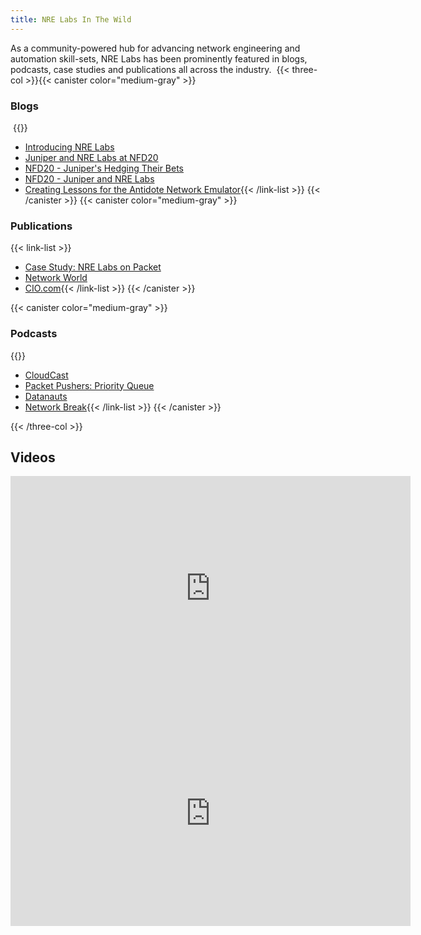 ```yaml
---
title: NRE Labs In The Wild
---
```

As a community-powered hub for advancing network engineering and automation skill-sets, NRE Labs has been prominently featured in blogs, podcasts, case studies and publications all across the industry.
﻿
{{< three-col >}}{{< canister color="medium-gray" >}}
### Blogs
﻿
{{<link-list>}}

* [Introducing NRE Labs](https://forums.juniper.net/t5/Enterprise-Cloud-and/Introducing-NRE-Labs/ba-p/381850)
* [Juniper and NRE Labs at NFD20](https://www.bytesofcloud.net/2019/03/juniper-nrelabs-nfd20/)
* [NFD20 - Juniper's Hedging Their Bets](https://wirelessnick.com/2019/02/20/network-field-day-20-recap-junipers-hedging-their-bets/)
* [NFD20 - Juniper and NRE Labs](https://gingmar.wordpress.com/2019/02/16/juniper-nre-lab/)
* [Creating Lessons for the Antidote Network Emulator](http://www.brianlinkletter.com/create-lab-lessons-for-the-nre-labs-antidote-network-emulator/){{< /link-list >}}
  {{< /canister >}}
{{< canister color="medium-gray" >}}﻿
### Publications

{{< link-list >}}

* [Case Study: NRE Labs on Packet](https://www.packet.com/about/customers/nre-labs/)
* [Network World](https://www.networkworld.com/article/3312822/juniper-advances-network-automation-community-skillsets.html)
* [CIO.com](https://www.cio.com/article/3448116/network-automation-leads-to-improved-organizational-and-team-performance.html){{< /link-list >}}
  {{< /canister >}}

{{< canister color="medium-gray" >}}

### Podcasts

{{<link-list>}}

* [CloudCast](https://www.thecloudcast.net/2019/04/network-reliability-engineering-nre-nre.html)
* [Packet Pushers: Priority Queue](https://packetpushers.net/podcast/pq-158-introducing-nre-labs-for-network-automation-training/)
* [Datanauts](https://packetpushers.net/podcast/datanauts-170-nre-labs-a-first-step-for-network-automation-training/)
* [Network Break](https://packetpushers.net/podcast/network-break-206-bloomberg-doubles-down-on-hardware-hacks-juniper-goes-multicloud/){{< /link-list >}}
  {{< /canister >}}

{{< /three-col >}}

## Videos

<iframe src="https://player.vimeo.com/video/329076987" width="640" height="360" frameborder="0" allow="autoplay; fullscreen" allowfullscreen></iframe>

<iframe src="https://player.vimeo.com/video/317165009" width="640" height="360" frameborder="0" allow="autoplay; fullscreen" allowfullscreen></iframe>

